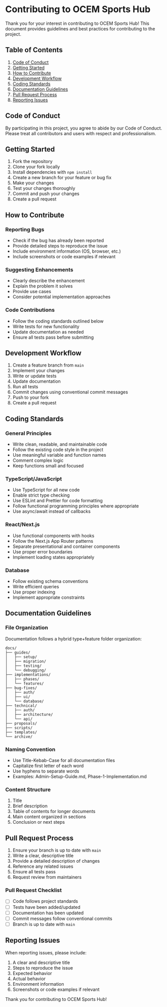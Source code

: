 # Contributing to OCEM Sports Hub

Thank you for your interest in contributing to OCEM Sports Hub! This document provides guidelines and best practices for contributing to the project.

## Table of Contents

1. [Code of Conduct](#code-of-conduct)
2. [Getting Started](#getting-started)
3. [How to Contribute](#how-to-contribute)
4. [Development Workflow](#development-workflow)
5. [Coding Standards](#coding-standards)
6. [Documentation Guidelines](#documentation-guidelines)
7. [Pull Request Process](#pull-request-process)
8. [Reporting Issues](#reporting-issues)

## Code of Conduct

By participating in this project, you agree to abide by our Code of Conduct. Please treat all contributors and users with respect and professionalism.

## Getting Started

1. Fork the repository
2. Clone your fork locally
3. Install dependencies with `npm install`
4. Create a new branch for your feature or bug fix
5. Make your changes
6. Test your changes thoroughly
7. Commit and push your changes
8. Create a pull request

## How to Contribute

### Reporting Bugs

- Check if the bug has already been reported
- Provide detailed steps to reproduce the issue
- Include environment information (OS, browser, etc.)
- Include screenshots or code examples if relevant

### Suggesting Enhancements

- Clearly describe the enhancement
- Explain the problem it solves
- Provide use cases
- Consider potential implementation approaches

### Code Contributions

- Follow the coding standards outlined below
- Write tests for new functionality
- Update documentation as needed
- Ensure all tests pass before submitting

## Development Workflow

1. Create a feature branch from `main`
2. Implement your changes
3. Write or update tests
4. Update documentation
5. Run all tests
6. Commit changes using conventional commit messages
7. Push to your fork
8. Create a pull request

## Coding Standards

### General Principles

- Write clean, readable, and maintainable code
- Follow the existing code style in the project
- Use meaningful variable and function names
- Comment complex logic
- Keep functions small and focused

### TypeScript/JavaScript

- Use TypeScript for all new code
- Enable strict type checking
- Use ESLint and Prettier for code formatting
- Follow functional programming principles where appropriate
- Use async/await instead of callbacks

### React/Next.js

- Use functional components with hooks
- Follow the Next.js App Router patterns
- Separate presentational and container components
- Use proper error boundaries
- Implement loading states appropriately

### Database

- Follow existing schema conventions
- Write efficient queries
- Use proper indexing
- Implement appropriate constraints

## Documentation Guidelines

### File Organization

Documentation follows a hybrid type+feature folder organization:

```
docs/
├── guides/
│   ├── setup/
│   ├── migration/
│   ├── testing/
│   └── debugging/
├── implementations/
│   ├── phases/
│   └── features/
├── bug-fixes/
│   ├── auth/
│   ├── ui/
│   └── database/
├── technical/
│   ├── auth/
│   ├── architecture/
│   └── api/
├── proposals/
├── scripts/
├── templates/
└── archive/
```

### Naming Convention

- Use Title-Kebab-Case for all documentation files
- Capitalize first letter of each word
- Use hyphens to separate words
- Examples: Admin-Setup-Guide.md, Phase-1-Implementation.md

### Content Structure

1. Title
2. Brief description
3. Table of contents for longer documents
4. Main content organized in sections
5. Conclusion or next steps

## Pull Request Process

1. Ensure your branch is up to date with `main`
2. Write a clear, descriptive title
3. Provide a detailed description of changes
4. Reference any related issues
5. Ensure all tests pass
6. Request review from maintainers

### Pull Request Checklist

- [ ] Code follows project standards
- [ ] Tests have been added/updated
- [ ] Documentation has been updated
- [ ] Commit messages follow conventional commits
- [ ] Branch is up to date with `main`

## Reporting Issues

When reporting issues, please include:

1. A clear and descriptive title
2. Steps to reproduce the issue
3. Expected behavior
4. Actual behavior
5. Environment information
6. Screenshots or code examples if relevant

Thank you for contributing to OCEM Sports Hub!